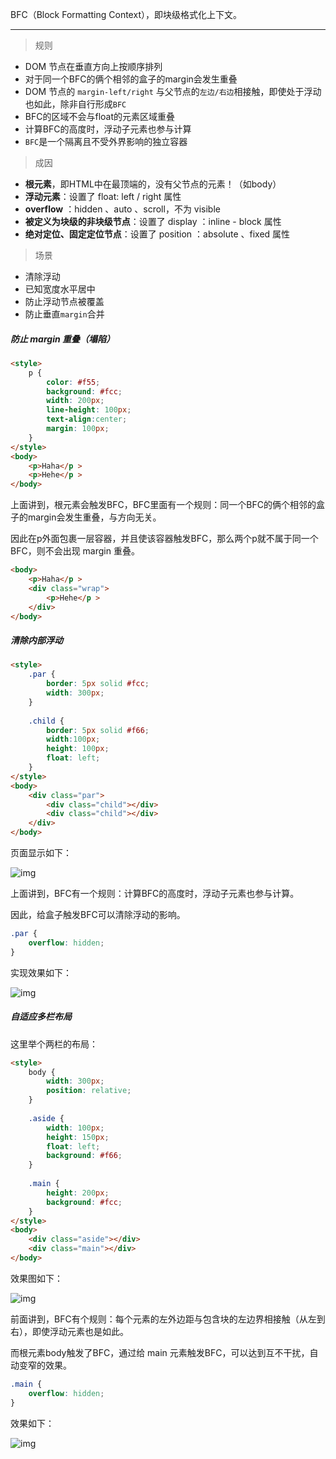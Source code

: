 BFC（Block Formatting Context），即块级格式化上下文。

----------

> 规则

- DOM 节点在垂直方向上按顺序排列
- 对于同一个BFC的俩个相邻的盒子的margin会发生重叠
- DOM 节点的 `margin-left/right` 与父节点的`左边/右边`相接触，即使处于浮动也如此，除非自行形成`BFC`
- BFC的区域不会与float的元素区域重叠
- 计算BFC的高度时，浮动子元素也参与计算
- `BFC`是一个隔离且不受外界影响的独立容器



> 成因

+ **根元素**，即HTML中在最顶端的，没有父节点的元素！（如body）
+ **浮动元素**：设置了 float: left / right 属性
+ **overflow** ：hidden 、auto 、scroll，不为 visible
+ **被定义为块级的非块级节点**：设置了 display ：inline - block 属性
+ **绝对定位、固定定位节点**：设置了 position ：absolute 、fixed 属性



> 场景

- 清除浮动
- 已知宽度水平居中
- 防止浮动节点被覆盖
- 防止垂直`margin`合并

##### 防止 margin 重叠（塌陷）

```html
<style>
    p {
        color: #f55;
        background: #fcc;
        width: 200px;
        line-height: 100px;
        text-align:center;
        margin: 100px;
    }
</style>
<body>
    <p>Haha</p >
    <p>Hehe</p >
</body>
```

上面讲到，根元素<body>会触发BFC，BFC里面有一个规则：同一个BFC的俩个相邻的盒子的margin会发生重叠，与方向无关。

因此在p外面包裹一层容器，并且使该容器触发BFC，那么两个p就不属于同一个BFC，则不会出现 margin 重叠。

```html
<body>
    <p>Haha</p >
    <div class="wrap">
        <p>Hehe</p >
    </div>
</body>
```



##### 清除内部浮动

```html
<style>
    .par {
        border: 5px solid #fcc;
        width: 300px;
    }
 
    .child {
        border: 5px solid #f66;
        width:100px;
        height: 100px;
        float: left;
    }
</style>
<body>
    <div class="par">
        <div class="child"></div>
        <div class="child"></div>
    </div>
</body>
```

页面显示如下：

![img](https://static.vue-js.com/ec5d4410-9511-11eb-85f6-6fac77c0c9b3.png)

上面讲到，BFC有一个规则：计算BFC的高度时，浮动子元素也参与计算。

因此，给盒子触发BFC可以清除浮动的影响。

```css
.par {
    overflow: hidden;
}
```

实现效果如下：

![img](https://static.vue-js.com/f6487b20-9511-11eb-ab90-d9ae814b240d.png)



##### 自适应多栏布局

这里举个两栏的布局：

```html
<style>
    body {
        width: 300px;
        position: relative;
    }
 
    .aside {
        width: 100px;
        height: 150px;
        float: left;
        background: #f66;
    }
 
    .main {
        height: 200px;
        background: #fcc;
    }
</style>
<body>
    <div class="aside"></div>
    <div class="main"></div>
</body>
```

效果图如下：

![img](https://static.vue-js.com/ffb95210-9511-11eb-ab90-d9ae814b240d.png)

前面讲到，BFC有个规则：每个元素的左外边距与包含块的左边界相接触（从左到右），即使浮动元素也是如此。

而根元素body触发了BFC，通过给 main 元素触发BFC，可以达到互不干扰，自动变窄的效果。

```css
.main {
    overflow: hidden;
}
```

效果如下：

![img](https://static.vue-js.com/0a5f2690-9512-11eb-ab90-d9ae814b240d.png)


